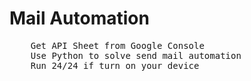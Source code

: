 <h1>Mail Automation</h1>
<pre>
    Get API Sheet from Google Console
    Use Python to solve send mail automation
    Run 24/24 if turn on your device
</pre>
